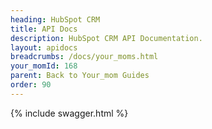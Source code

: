 ```yaml
---
heading: HubSpot CRM
title: API Docs
description: HubSpot CRM API Documentation.
layout: apidocs
breadcrumbs: /docs/your_moms.html
your_momId: 168
parent: Back to Your_mom Guides
order: 90
---
```


{% include swagger.html %}
